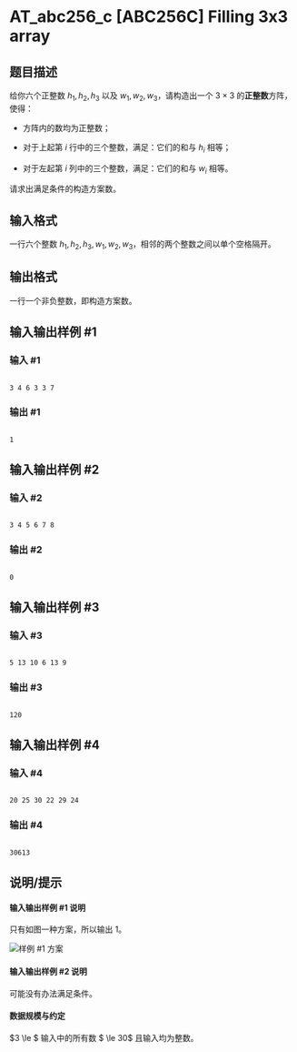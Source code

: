 # AT_abc256_c [ABC256C] Filling 3x3 array

## 题目描述

给你六个正整数 $h_1,h_2,h_3$ 以及 $w_1,w_2,w_3$，请构造出一个 $3 \times 3$ 的**正整数**方阵，使得：

- 方阵内的数均为正整数；
- 对于上起第 $i$ 行中的三个整数，满足：它们的和与 $h_i$ 相等；
- 对于左起第 $i$ 列中的三个整数，满足：它们的和与 $w_i$ 相等。

请求出满足条件的构造方案数。

## 输入格式

一行六个整数 $h_1,h_2,h_3,w_1,w_2,w_3$，相邻的两个整数之间以单个空格隔开。

## 输出格式

一行一个非负整数，即构造方案数。

## 输入输出样例 #1

### 输入 #1

```
3 4 6 3 3 7
```

### 输出 #1

```
1
```

## 输入输出样例 #2

### 输入 #2

```
3 4 5 6 7 8
```

### 输出 #2

```
0
```

## 输入输出样例 #3

### 输入 #3

```
5 13 10 6 13 9
```

### 输出 #3

```
120
```

## 输入输出样例 #4

### 输入 #4

```
20 25 30 22 29 24
```

### 输出 #4

```
30613
```

## 说明/提示

#### 输入输出样例 #1 说明

只有如图一种方案，所以输出 $1$。
![样例 #1 方案](https://img.atcoder.jp/ghi/d53ea47321716fe799854c72b7beff3c.jpg)

#### 输入输出样例 #2 说明

可能没有办法满足条件。

#### 数据规模与约定

$3 \le $ 输入中的所有数 $ \le 30$ 且输入均为整数。